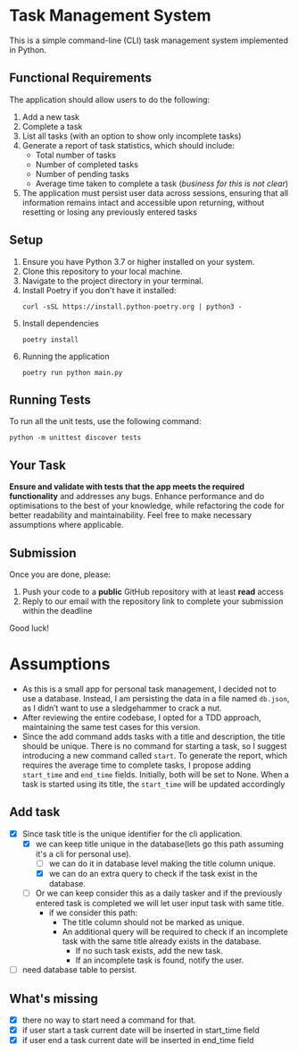 # Task Management System

This is a simple command-line (CLI) task management system implemented in Python.

## Functional Requirements

The application should allow users to do the following:

1. Add a new task
2. Complete a task
3. List all tasks (with an option to show only incomplete tasks)
4. Generate a report of task statistics, which should include:
   - Total number of tasks
   - Number of completed tasks
   - Number of pending tasks
   - Average time taken to complete a task (*business for this is not clear*)
5. The application must persist user data across sessions, ensuring that all information remains intact and accessible upon returning, without resetting or losing any previously entered tasks

## Setup

1. Ensure you have Python 3.7 or higher installed on your system.
2. Clone this repository to your local machine.
3. Navigate to the project directory in your terminal.
4. Install Poetry if you don't have it installed:
    ```
    curl -sSL https://install.python-poetry.org | python3 -
    ```
5. Install dependencies
    ```
    poetry install
    ```
6.  Running the application
    ```
    poetry run python main.py
    ```

## Running Tests

To run all the unit tests, use the following command:

```
python -m unittest discover tests
```

## Your Task

**Ensure and validate with tests that the app meets the required functionality** and addresses any bugs. Enhance performance and do optimisations to the best of your knowledge, while refactoring the code for better readability and maintainability. Feel free to make necessary assumptions where applicable.

## Submission

Once you are done, please:

1. Push your code to a **public** GitHub repository with at least **read** access
2. Reply to our email with the repository link to complete your submission within the deadline

Good luck!

# Assumptions
- As this is a small app for personal task management, I decided not to use a database. Instead, I am persisting the data in a file named `db.json`, as I didn’t want to use a sledgehammer to crack a nut.
- After reviewing the entire codebase, I opted for a TDD approach, maintaining the same test cases for this version.
- Since the add command adds tasks with a title and description, the title should be unique.
There is no command for starting a task, so I suggest introducing a new command called `start`. To generate the report, which requires the average time to complete tasks, I propose adding `start_time` and `end_time` fields. Initially, both will be set to None. When a task is started using its title, the `start_time` will be updated accordingly
## Add task
- [X] Since task title is the unique identifier for the cli application.
  - [X] we can keep title unique in the database(lets go this path assuming it's a cli for personal use).
    - [ ] we can do it in database level making the title column unique.
    - [X] we can do an extra query to check if the task exist in the database. 
  - [ ] Or we can keep consider this as a daily tasker and if the previously entered task is completed we will let user input task with same title.
    - if we consider this path:
      - The title column should not be marked as unique.
      - An additional query will be required to check if an incomplete task with the same title already exists in the database.
        - If no such task exists, add the new task.
        - If an incomplete task is found, notify the user.
- [ ] need database table to persist.

## What's missing 
- [X] there no way to start need a command for that.
- [X] if user start a task current date will be inserted in start_time field
- [X] if user end a task current date will be inserted in end_time field
